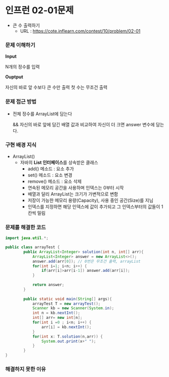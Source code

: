 # 인프런 02-01문제
- 큰 수 출력하기
  - URL : https://cote.inflearn.com/contest/10/problem/02-01

### 문제 이해하기

**Input**

N개의 정수를 입력

 **Ouptput**

자신의 바로 앞 수보다 큰 수만 출력
첫 수는 무조건 출력

### 문제 접근 방법

* 전체 정수를 ArrayList에 담는다

  && 자신의 바로 앞에 담긴 배열 값과 비교하여  자신이 더 크면 answer 변수에 담는다.

### 구현 배경 지식

  * ArrayList()
      * 자바의  **List 인터페이스**를 상속받은 클래스
          * add() 메소드 : 요소 추가
          * set()  메소드 :  요소 변경
          * remove() 메소드 : 요소 삭제
     	* 연속된 메모리 공간을 사용하며 인덱스는 0부터 시작
     	* 배열과 달리  ArrayList는 크기가 가변적으로 변함 
     	* 저장이 가능한 메모리 용량(Capacity), 사용 중인 공간(Size)를 지님
     	* 인덱스를 지정하면 해당 인덱스에 값이 추가되고 그 인덱스부터의 값들이 1 칸씩 밀림

### 문제를 해결한 코드
```java
import java.util.*;

public class arrayTest {
		public ArrayList<Integer> solution(int n, int[] arr){
			ArrayList<Integer> answer = new ArrayList<>();
			answer.add(arr[0]); // 0번은 무조건 출력, arrayList
			for(int i=1; i<n; i++) {
				if(arr[i]>arr[i-1]) answer.add(arr[i]);
			}
			
			return answer;
		}
		
	    public static void main(String[] args){
	    	arrayTest T = new arrayTest();
	    	Scanner kb = new Scanner(System.in);
	    	int n = kb.nextInt();
	    	int[] arr= new int[n];
	    	for(int i =0 ; i<n; i++) {
	    		arr[i] = kb.nextInt();
	    	}
	    	for(int x: T.solution(n,arr)) {
	    		System.out.print(x+" ");
	    	}
	    }
}
```

### 해결하지 못한 이유
